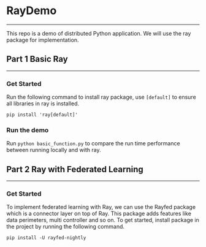# RayDemo
_________
This repo is a demo of distributed Python application. We will use the ray package for implementation. 

## Part 1 Basic Ray 

---
### Get Started
Run the following command to install ray package, use `[default]` to ensure all libraries in ray is installed.

`pip install 'ray[default]'`

### Run the demo
Run `python basic_function.py` to compare the run time performance between running locally and with ray.

## Part 2 Ray with Federated Learning 

---
### Get Started
To implement federated learning with Ray, we can use the Rayfed package which is a connector layer on top of Ray. 
This package adds features like data perimeters, multi controller and so on. 
To get started, install package in the project by running the following command.

`pip install -U rayfed-nightly`